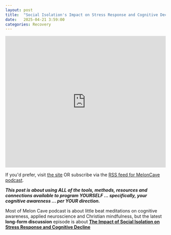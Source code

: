 ```yaml
---
layout: post
title:  "Social Isolation's Impact on Stress Response and Cognitive Decline"
date:   2025-04-21 3:59:00
categories: Recovery
---
```



<iframe title="Embed Player" src="https://play.libsyn.com/embed/destination/id/4272588/height/412/theme/modern/size/large/thumbnail/yes/custom-color/520101/playlist-height/200/direction/backward/hide-subscribe/yes/hide-share/yes/font-color/ffffff" height="412" width="100%" scrolling="no" allowfullscreen="" webkitallowfullscreen="true" mozallowfullscreen="true" oallowfullscreen="true" msallowfullscreen="true" style="border: none;"></iframe>

If you'd prefer, visit [the site](https://sites.libsyn.com/499103) OR subscribe via the [RSS feed for MelonCave podcast](https://feeds.libsyn.com/499103/rss).

***This post is about using ALL of the tools, methods, resources and connections available to program YOURSELF ... specifically, your cognitive awareness ... per YOUR direction.***

Most of Melon Cave podcast is about little beat meditations on cognitive awareness, applied neuroscience and Christian mindfulness, but the latest **long-form discussion** episode is about **[The Impact of Social Isolation on Stress Response and Cognitive Decline](https://docs.google.com/document/d/1PH9iB6pIiy2WV2_C-VZhQ7U5Q1OBJjlWHr3C7mbNu2U/edit?usp=sharing)**
